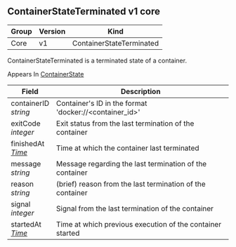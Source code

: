 ## ContainerStateTerminated v1 core

Group        | Version     | Kind
------------ | ---------- | -----------
Core | v1 | ContainerStateTerminated



ContainerStateTerminated is a terminated state of a container.

<aside class="notice">
Appears In  <a href="#containerstate-v1">ContainerState</a> </aside>

Field        | Description
------------ | -----------
containerID <br /> *string*  | Container's ID in the format 'docker://<container_id>'
exitCode <br /> *integer*  | Exit status from the last termination of the container
finishedAt <br /> *[Time](#time-v1)*  | Time at which the container last terminated
message <br /> *string*  | Message regarding the last termination of the container
reason <br /> *string*  | (brief) reason from the last termination of the container
signal <br /> *integer*  | Signal from the last termination of the container
startedAt <br /> *[Time](#time-v1)*  | Time at which previous execution of the container started

